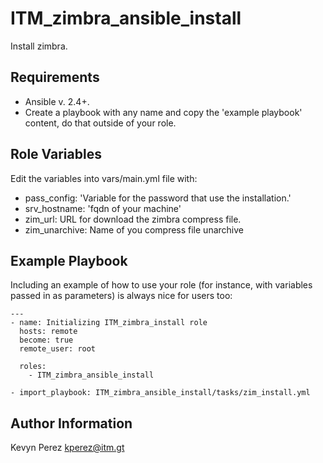 ITM_zimbra_ansible_install
=========
Install zimbra.

Requirements
------------

- Ansible v. 2.4+.
- Create a playbook with any name and copy the 'example playbook' content, do that outside of your role.



Role Variables
--------------

Edit the variables into vars/main.yml file with:

- pass_config: 'Variable for the password that use the installation.'
- srv_hostname: 'fqdn of your machine'
- zim_url: URL for download the zimbra compress file.
- zim_unarchive: Name of you compress file unarchive


Example Playbook
----------------

Including an example of how to use your role (for instance, with variables passed in as parameters) is always nice for users too:
```
---
- name: Initializing ITM_zimbra_install role
  hosts: remote
  become: true
  remote_user: root

  roles:
    - ITM_zimbra_ansible_install

- import_playbook: ITM_zimbra_ansible_install/tasks/zim_install.yml

```

Author Information
------------------

Kevyn Perez kperez@itm.gt